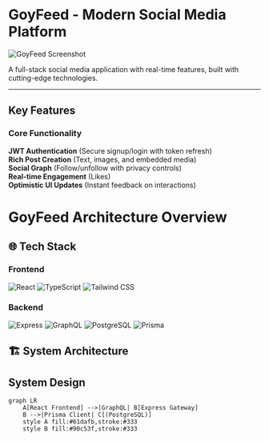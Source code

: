 # GoyFeed - Modern Social Media Platform

![GoyFeed Screenshot](https://github.com/user-attachments/assets/670f06f8-a59d-4861-af2f-29abb1a51640)

A full-stack social media application with real-time features, built with cutting-edge technologies.

---

## Key Features

### Core Functionality
**JWT Authentication** (Secure signup/login with token refresh)  
**Rich Post Creation** (Text, images, and embedded media)  
**Social Graph** (Follow/unfollow with privacy controls)  
**Real-time Engagement** (Likes)  
**Optimistic UI Updates** (Instant feedback on interactions)  
 
# GoyFeed Architecture Overview

## 🌐 Tech Stack

### **Frontend**
<p align="left">
  <img src="https://img.shields.io/badge/React-20232A?logo=react&logoColor=61DAFB" alt="React">
  <img src="https://img.shields.io/badge/TypeScript-3178C6?logo=typescript&logoColor=white" alt="TypeScript">
  <img src="https://img.shields.io/badge/Tailwind_CSS-06B6D4?logo=tailwind-css&logoColor=white" alt="Tailwind CSS">
</p>

### **Backend**
<p align="left">
  <img src="https://img.shields.io/badge/Express-000000?logo=express&logoColor=white" alt="Express">
  <img src="https://img.shields.io/badge/GraphQL-E10098?logo=graphql&logoColor=white" alt="GraphQL">
  <img src="https://img.shields.io/badge/PostgreSQL-4169E1?logo=postgresql&logoColor=white" alt="PostgreSQL">
  <img src="https://img.shields.io/badge/Prisma-2D3748?logo=prisma&logoColor=white" alt="Prisma">
</p>

## 🏗 System Architecture

## System Design
```mermaid
graph LR
    A[React Frontend] -->|GraphQL| B[Express Gateway]
    B -->|Prisma Client| C[(PostgreSQL)]
    style A fill:#61dafb,stroke:#333
    style B fill:#90c53f,stroke:#333
